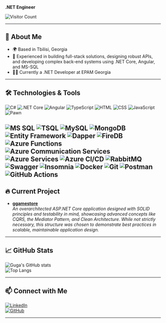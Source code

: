 **.NET Engineer**

![Visitor Count](https://komarev.com/ghpvc/?username=errkedukke&color=blue)

---

## 🚀 About Me

- 🌍 Based in Tbilisi, Georgia
- 💼 Experienced in building full-stack solutions, designing robust APIs, and developing complex back-end systems using .NET Core, Angular, and MS-SQL
- 👨‍💻 Currently a .NET Developer at EPAM Georgia

---

## 🛠️ Technologies & Tools

![C#](https://img.shields.io/badge/-CSharp-05122A?style=flat&logo=csharp) ![.NET Core](https://img.shields.io/badge/-.NET_Core-05122A?style=flat&logo=dotnet) ![Angular](https://img.shields.io/badge/-Angular-05122A?style=flat&logo=angular) ![TypeScript](https://img.shields.io/badge/-TypeScript-05122A?style=flat&logo=typescript) ![HTML](https://img.shields.io/badge/-HTML-05122A?style=flat&logo=html5) ![CSS](https://img.shields.io/badge/-CSS-05122A?style=flat&logo=css3) ![JavaScript](https://img.shields.io/badge/-JavaScript-05122A?style=flat&logo=javascript) ![Pawn](https://img.shields.io/badge/-Pawn-05122A?style=flat&logo=pawn)

## ![MS SQL](https://img.shields.io/badge/-MS_SQL_Server-05122A?style=flat&logo=microsoftsqlserver) ![TSQL](https://img.shields.io/badge/-TSQL-05122A?style=flat&logo=microsoftsqlserver) ![MySQL](https://img.shields.io/badge/-MySQL-05122A?style=flat&logo=mysql) ![MongoDB](https://img.shields.io/badge/-MongoDB-05122A?style=flat&logo=mongodb) ![Entity Framework](https://img.shields.io/badge/-Entity_Framework_Core-05122A?style=flat&logo=dotnet) ![Dapper](https://img.shields.io/badge/-Dapper-05122A?style=flat&logo=dapper) ![FireDB](https://img.shields.io/badge/-FireDB-05122A?style=flat&logo=firebasestudio) ![Azure Functions](https://img.shields.io/badge/-Azure_Functions-05122A?style=flat&logo=microsoftazure) ![Azure Communication Services](https://img.shields.io/badge/-Azure_Communication_Services-05122A?style=flat&logo=microsoftazure) ![Azure Services](https://img.shields.io/badge/-Azure_Services-05122A?style=flat&logo=microsoftazure) ![Azure CI/CD](https://img.shields.io/badge/-Azure_CI_CD-05122A?style=flat&logo=microsoftazure) ![RabbitMQ](https://img.shields.io/badge/-RabbitMQ-05122A?style=flat&logo=rabbitmq) ![Swagger](https://img.shields.io/badge/-Swagger-05122A?style=flat&logo=swagger) ![Insomnia](https://img.shields.io/badge/-Insomnia-05122A?style=flat&logo=insomnia) ![Docker](https://img.shields.io/badge/-Docker-05122A?style=flat&logo=docker) ![Git](https://img.shields.io/badge/-Git-05122A?style=flat&logo=git) ![Postman](https://img.shields.io/badge/-Postman-05122A?style=flat&logo=postman) ![GitHub Actions](https://img.shields.io/badge/-GitHub_Actions-05122A?style=flat&logo=github-actions)

## 🔥 Current Project

- **[ggamestore](https://github.com/errkedukke/ggamestore)**  
  _An overarchitected ASP.NET Core application designed with SOLID principles and testability in mind, showcasing advanced concepts like CQRS, the Mediator Pattern, and Clean Architecture. While not strictly necessary, this structure was chosen to demonstrate best practices in scalable, maintainable application design._

---

## 📈 GitHub Stats

![Guga's GitHub stats](https://github-readme-stats.vercel.app/api?username=errkedukke&show_icons=true&count_private=true&theme=radical)  
![Top Langs](https://github-readme-stats.vercel.app/api/top-langs/?username=errkedukke&layout=compact&theme=radical)

---

## 📫 Connect with Me

[![LinkedIn](https://img.shields.io/badge/LinkedIn-0077B5?style=flat&logo=linkedin&logoColor=white)](https://www.linkedin.com/in/rukhadzeg/)  
[![GitHub](https://img.shields.io/badge/GitHub-100000?style=flat&logo=github&logoColor=white)](https://github.com/errkedukke)

---

